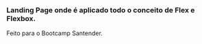 ###  Landing Page onde é aplicado todo o conceito de Flex e Flexbox.



Feito para o Bootcamp Santender.
